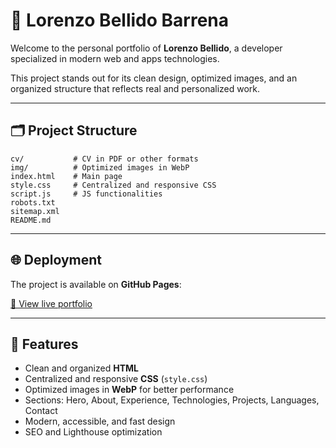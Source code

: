 # 🚀 Lorenzo Bellido Barrena

Welcome to the personal portfolio of **Lorenzo Bellido**, a developer specialized in modern web and apps technologies.

This project stands out for its clean design, optimized images, and an organized structure that reflects real and personalized work.

---

## 🗂️ Project Structure

```
cv/           # CV in PDF or other formats
img/          # Optimized images in WebP
index.html    # Main page
style.css     # Centralized and responsive CSS
script.js     # JS functionalities
robots.txt
sitemap.xml
README.md
```

---

## 🌐 Deployment

The project is available on **GitHub Pages**:

[🔗 View live portfolio](https://lorenzobellidobarrena.github.io/Portafolio/)

---

## 🎨 Features

- Clean and organized **HTML**
- Centralized and responsive **CSS** (`style.css`)
- Optimized images in **WebP** for better performance
- Sections: Hero, About, Experience, Technologies, Projects, Languages, Contact
- Modern, accessible, and fast design
- SEO and Lighthouse optimization